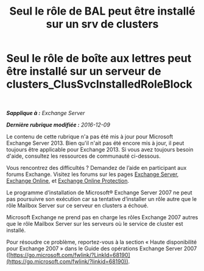 ﻿---
title: 'Seul le rôle de BAL peut être installé sur un srv de clusters'
TOCTitle: Seul le rôle de boîte aux lettres peut être installé sur un serveur de clusters_ClusSvcInstalledRoleBlock
ms:assetid: 3e20f408-2b8d-47c2-a402-07232ab9f234
ms:mtpsurl: https://technet.microsoft.com/fr-fr/library/ms.exch.setupreadiness.clussvcinstalledroleblock(v=EXCHG.150)
ms:contentKeyID: 50477994
ms.date: 05/23/2018
mtps_version: v=EXCHG.150
ms.translationtype: MT
---

# Seul le rôle de boîte aux lettres peut être installé sur un serveur de clusters\_ClusSvcInstalledRoleBlock

 

_**Sapplique à :** Exchange Server_

_**Dernière rubrique modifiée :** 2016-12-09_

Le contenu de cette rubrique n'a pas été mis à jour pour Microsoft Exchange Server 2013. Bien qu'il n'ait pas été encore mis à jour, il peut toujours être applicable pour Exchange 2013. Si vous avez toujours besoin d'aide, consultez les ressources de communauté ci-dessous.

Vous rencontrez des difficultés ? Demandez de l’aide en participant aux forums Exchange. Visitez les forums sur les pages [Exchange Server](https://go.microsoft.com/fwlink/p/?linkid=60612), [Exchange Online](https://go.microsoft.com/fwlink/p/?linkid=267542), et [Exchange Online Protection](https://go.microsoft.com/fwlink/p/?linkid=285351).

Le programme d’installation de Microsoft® Exchange Server 2007 ne peut pas poursuivre son exécution car sa tentative d’installer un rôle autre que le rôle Mailbox Server sur ce serveur en clusters a échoué.

Microsoft Exchange ne prend pas en charge les rôles Exchange 2007 autres que le rôle Mailbox Server sur les serveurs où le service de cluster est installé.

Pour résoudre ce problème, reportez-vous à la section « Haute disponibilité pour Exchange 2007 » dans le Guide des opérations Exchange Server 2007 ([https://go.microsoft.com/fwlink/?LinkId=68190](https://go.microsoft.com/fwlink/?linkid=68190)).

